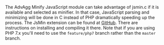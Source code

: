 The AdvAgg Minify JavaScript module can take advantage of jsmin.c if it is available and selected as minifier. In that case, JavaScript parsing and minimizing will be done in C instead of PHP dramatically speeding up the process. The JsMin extension can be found at [GitHub](https://github.com/sqmk/pecl-jsmin). There are instructions on installing and compiling it there. Note that if you are using PHP 7.x you'll need to use the `feature/php7` branch rather than the `master` branch.